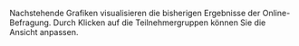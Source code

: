 Nachstehende Grafiken visualisieren die bisherigen Ergebnisse der Online-Befragung. Durch Klicken auf die Teilnehmergruppen können Sie die Ansicht anpassen.
